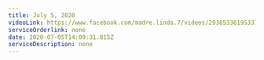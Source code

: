 ```yaml
---
title: July 5, 2020
videoLink: https://www.facebook.com/madre.linda.7/videos/2938533619533706
serviceOrderlink: none
date: 2020-07-05T14:09:31.815Z
serviceDescription: none
---
```

